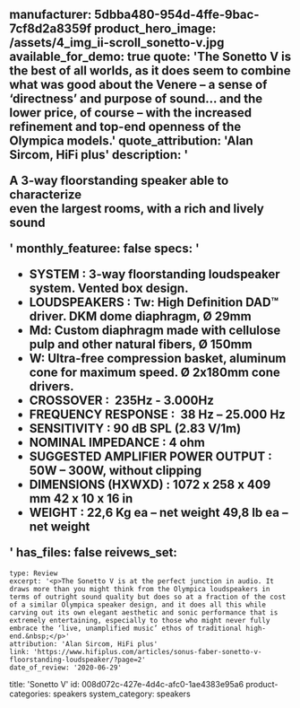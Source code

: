 manufacturer: 5dbba480-954d-4ffe-9bac-7cf8d2a8359f
product_hero_image: /assets/4_img_ii-scroll_sonetto-v.jpg
available_for_demo: true
quote: 'The Sonetto V is the best of all worlds, as it does seem to  combine what was good about the Venere – a sense of ‘directness’ and purpose of sound... and the lower price, of course – with the increased refinement and top-end openness of the Olympica models.'
quote_attribution: 'Alan Sircom, HiFi plus'
description: '<p>A 3-way floorstanding speaker able to characterize<br>even the largest rooms, with a rich and lively sound</p>'
monthly_featuree: false
specs: '<ul><li>SYSTEM : 3-way floorstanding loudspeaker system. Vented box design.<br></li><li>LOUDSPEAKERS : Tw: High Definition DAD™ driver. DKM dome diaphragm, Ø 29mm<br></li><li>Md: Custom diaphragm made with cellulose pulp and other natural fibers, Ø 150mm<br></li><li>W: Ultra-free compression basket, aluminum cone for maximum speed. Ø 2x180mm cone drivers.<br></li><li>CROSSOVER : &nbsp;235Hz - 3.000Hz<br></li><li>FREQUENCY RESPONSE : &nbsp;38 Hz – 25.000 Hz<br></li><li>SENSITIVITY : 90 dB SPL (2.83 V/1m)<br></li><li>NOMINAL IMPEDANCE : 4 ohm<br></li><li>SUGGESTED AMPLIFIER POWER OUTPUT : 50W – 300W, without clipping<br></li><li>DIMENSIONS (HXWXD) : 1072 x 258 x 409 mm 42 x 10 x 16 in<br></li><li>WEIGHT : 22,6 Kg ea – net weight 49,8 Ib ea – net weight<br></li></ul>'
has_files: false
reivews_set:
  -
    type: Review
    excerpt: '<p>The Sonetto V is at the perfect junction in audio. It draws more than you might think from the Olympica loudspeakers in terms of outright sound quality but does so at a fraction of the cost of a similar Olympica speaker design, and it does all this while carving out its own elegant aesthetic and sonic performance that is extremely entertaining, especially to those who might never fully embrace the ‘live, unamplified music’ ethos of traditional high-end.&nbsp;</p>'
    attribution: 'Alan Sircom, HiFi plus'
    link: 'https://www.hifiplus.com/articles/sonus-faber-sonetto-v-floorstanding-loudspeaker/?page=2'
    date_of_review: '2020-06-29'
title: 'Sonetto V'
id: 008d072c-427e-4d4c-afc0-1ae4383e95a6
product-categories: speakers
system_category: speakers
